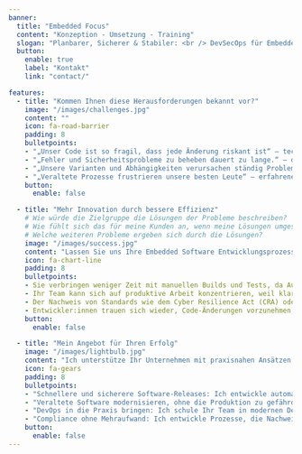 ```yaml
---
banner:
  title: "Embedded Focus"
  content: "Konzeption - Umsetzung - Training"
  slogan: "Planbarer, Sicherer & Stabiler: <br /> DevSecOps für Embedded Systems"
  button:
    enable: true
    label: "Kontakt"
    link: "contact/"

features:
  - title: "Kommen Ihnen diese Herausforderungen bekannt vor?"
    image: "/images/challenges.jpg"
    content: ""
    icon: fa-road-barrier
    padding: 8
    bulletpoints:
    - "„Unser Code ist so fragil, dass jede Änderung riskant ist“ – technische Schulden häufen sich, Sicherheitslücken bleiben unentdeckt, und Produktqualität sowie Innovationskraft leiden."
    - "„Fehler und Sicherheitsprobleme zu beheben dauert zu lange.“ – das erhöht Support-Aufwände, gefährdet Compliance und führt dazu, dass das Team mehr Firefighting als echte Entwicklung betreibt."
    - "„Unsere Varianten und Abhängigkeiten verursachen ständig Probleme“ – das System wird immer schwerer beherrschbar, die Entwicklungsgeschwindigkeit sinkt, und Innovation bleibt auf der Strecke."
    - "„Veraltete Prozesse frustrieren unsere besten Leute“ – erfahrene Entwickler:innen verlassen das Unternehmen, Onboarding wird mühsamer, und unser Know-how schwindet."
    button:
      enable: false

  - title: "Mehr Innovation durch bessere Effizienz"
    # Wie würde die Zielgruppe die Lösungen der Probleme beschreiben?
    # Wie fühlt sich das für meine Kunden an, wenn meine Lösungen umgesetzt sind?
    # Welche weiteren Probleme ergeben sich durch die Lösungen?
    image: "/images/success.jpg"
    content: "Lassen Sie uns Ihre Embedded Software Entwicklungsprozesse gemeinsam optimieren. So werden Sie effizienter, strukturierter und zukunftssicher arbeiten. Die folgenden Ergebnisse zeigen, was Sie konkret erwarten können."
    icon: fa-chart-line
    padding: 8
    bulletpoints:
    - Sie verbringen weniger Zeit mit manuellen Builds und Tests, da Automatisierung fehleranfällige Prozesse übernimmt und Wartezeiten reduziert.
    - Ihr Team kann sich auf produktive Arbeit konzentrieren, weil klar strukturierte Pipelines und Prozesse weniger Nachfragen, Missverständnisse und Meetings verursachen.
    - Der Nachweis von Standards wie dem Cyber Resilience Act (CRA) oder IEC 62443 erfolgt automatisiert durch automatisiert erstellte Nachweise, anstatt mühsam in Excel-Listen und Dokumentationen nachgetragen zu werden.
    - Entwickler:innen trauen sich wieder, Code-Änderungen vorzunehmen, weil stabile Tests und Versionierungssysteme sofortiges Feedback liefern und Regressionen verhindern.
    button:
      enable: false

  - title: "Mein Angebot für Ihren Erfolg"
    image: "/images/lightbulb.jpg"
    content: "Ich unterstütze Ihr Unternehmen mit praxisnahen Ansätzen und modernen Technologien, um Qualität und Produktivität nachhaltig zu steigern."
    icon: fa-gears
    padding: 8
    bulletpoints:
    - "Schnellere und sicherere Software-Releases: Ich entwickle automatisierte CI/CD-Pipelines, die Build-, Test- und Deployment-Prozesse beschleunigen, damit Ihr Team nicht stundenlang auf Produkt-Builds warten muss und neue Features zuverlässig ausgerollt werden können."
    - "Veraltete Software modernisieren, ohne die Produktion zu gefährden: Ich unterstütze Unternehmen dabei, Legacy-Code mit modernen Technologien wie Containerisierung, Automatisierung oder durch den Einsatz neuer Programmiersprachen wie Rust zukunftssicher zu machen – ohne den Betrieb zu unterbrechen oder bestehende Schnittstellen zu gefährden."
    - "DevOps in die Praxis bringen: Ich schule Ihr Team in modernen DevOps-Methoden und sorge dafür, dass Automatisierung, Versionierung und Teststrategien reibungslos ineinandergreifen – damit niemand mehr auf manuelle Deployments angewiesen ist."
    - "Compliance ohne Mehraufwand: Ich entwickle Prozesse, die Nachweise für IEC 62443, IEC 61508, IEC 26262 und den Cyber Resilience Act (CRA) automatisch generieren – keine manuelle Dokumentation mehr, sondern auditsichere Reports auf Knopfdruck."
    button:
      enable: false
---
```

